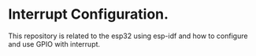 # Interrupt Configuration.

This repository is related to the esp32 using esp-idf and how to configure and use GPIO with interrupt.
